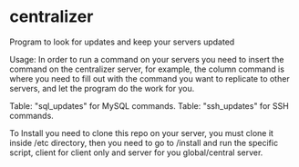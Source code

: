 # centralizer
Program to look for updates and keep your servers updated

Usage:
In order to run a command on your servers you need to insert the command on the centralizer server, for example, the column command is where you need to fill out with the command you want to replicate to other servers, and let the program do the work for you.

Table: "sql_updates" for MySQL commands.
Table: "ssh_updates" for SSH commands.

To Install you need to clone this repo on your server, you must clone it inside /etc directory, then you need to go to /install and run the specific script, client for client only and server for you global/central server.

